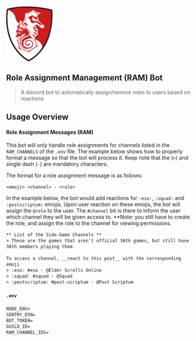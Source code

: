 ![Logo](docs/img/logo.png "Logo")

Role Assignment Management (RAM) Bot
---

> A discord bot to automatically assign/remove roles to users based on reactions
 
Usage Overview
---

#### Role Assignment Messages (RAM)
This bot will only handle role assignments for channels listed in the `RAM_CHANNELS` of the `.env` file.
The example below shows how to properly format a message so that the bot will process it.
Keep note that the (`>`) and single dash (`-`) are mandatory characters.

The format for a role assignment message is as follows:

```
<emoji> <channel> - <role>
```

In the example below, the bot would add reactions for `:eso:`, `:squad:` and `:postscriptum:` emojis.
Upon user reaction on these emojis, the bot will assign the `@role` to the user. The `#channel` bit is
there to inform the user which channel they will be given access to. **Note: you still have to create the
role, and assign the role to the channel for viewing permissions.

```
** List of the Side-Game Channels **
> These are the games that aren't official 36th games, but still have 36th members playing them.

To access a channel, __react to this post__ with the corresponding emoji
> :eso: #eso - @Elder Scrolls Online
> :squad: #squad - @Squad
> :postscriptum: #post-scriptum - @Post Scriptum
```

#### `.env`

```
NODE_ENV=
SENTRY_DSN=
BOT_TOKEN=
GUILD_ID=
RAM_CHANNEL_IDS=
```
